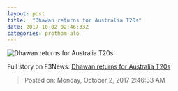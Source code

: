 ```yaml
---
layout: post
title:  "Dhawan returns for Australia T20s"
date: 2017-10-02 02:46:33Z
categories: prothom-alo
---
```


![Dhawan returns for Australia T20s](http://en.prothom-alo.com/contents/cache/images/1200x630x1/uploads/media/2017/10/02/b954fc04aed94847934e97eef2225c4e-Dhawan.jpg?jadewits_media_id=150715)




Full story on F3News: [Dhawan returns for Australia T20s](http://www.f3nws.com/n/dvKNHH)

> Posted on: Monday, October 2, 2017 2:46:33 AM
